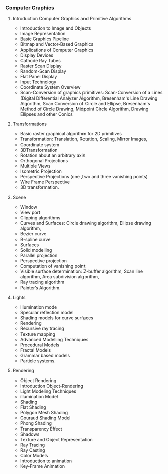 ### Computer Graphics

1. Introduction Computer Graphics and Primitive Algorithms

   - Introduction to Image and Objects
   - Image Representation
   - Basic Graphics Pipeline
   - Bitmap and Vector-Based Graphics
   - Applications of Computer Graphics
   - Display Devices
   - Cathode Ray Tubes
   - Raster Scan Display
   - Random-Scan Display
   - Flat Panel Display
   - Input Technology
   - Coordinate System Overview
   - Scan-Conversion of graphics primitives: Scan-Conversion of a Lines (Digital Differential Analyzer
     Algorithm, Bresenham's Line Drawing Algorithm, Scan Conversion of Circle and Ellipse, Bresenham's Method of Circle
     Drawing, Midpoint Circle Algorithm, Drawing Ellipses and other Conics

2. Transformations

   - Basic raster graphical algorithm for 2D primitives
   - Transformation: Translation, Rotation, Scaling, Mirror Images,
   - Coordinate system
   - 3DTransformation
   - Rotation about an arbitrary axis
   - Orthogonal Projections
   - Multiple Views
   - Isometric Projection
   - Perspective Projections (one ,two and three vanishing points)
   - Wire Frame Perspective
   - 3D transformation.

3. Scene

   - Window
   - View port
   - Clipping algorithms
   - Curves and Surfaces: Circle drawing algorithm, Ellipse drawing algorithm,
   - Bezier curve
   - B-spline curve
   - Surfaces
   - Solid modelling
   - Parallel projection
   - Perspective projection
   - Computation of vanishing point
   - Visible surface determination: Z-buffer algorithm, Scan line algorithm, Area subdivision algorithm,
   - Ray tracing algorithm
   - Painter’s Algorithm.

4. Lights

   - Illumination mode
   - Specular reflection model
   - Shading models for curve surfaces
   - Rendering
   - Recursive ray tracing
   - Texture mapping
   - Advanced Modelling Techniques
   - Procedural Models
   - Fractal Models
   - Grammar based models
   - Particle systems.

5. Rendering
   - Object Rendering
   - Introduction Object-Rendering
   - Light Modeling Techniques
   - illumination Model
   - Shading
   - Flat Shading
   - Polygon Mesh Shading
   - Gouraud Shading Model
   - Phong Shading
   - Transparency Effect
   - Shadows
   - Texture and Object Representation
   - Ray Tracing
   - Ray Casting
   - Color Models
   - Introduction to animation
   - Key-Frame Animation
